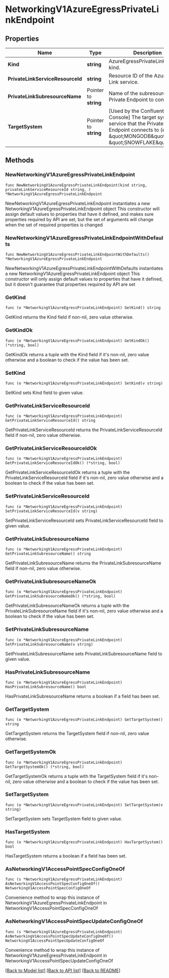 # NetworkingV1AzureEgressPrivateLinkEndpoint

## Properties

Name | Type | Description | Notes
------------ | ------------- | ------------- | -------------
**Kind** | **string** | AzureEgressPrivateLinkEndpoint kind. | 
**PrivateLinkServiceResourceId** | **string** | Resource ID of the Azure Private Link service. | 
**PrivateLinkSubresourceName** | Pointer to **string** | Name of the subresource for the Private Endpoint to connect to. | [optional] 
**TargetSystem** | Pointer to **string** | [Used by the Confluent Cloud Console] The target system or service that the PrivateLink Endpoint connects to (e.g. \&quot;MONGODB\&quot; or \&quot;SNOWFLAKE\&quot;). | [optional] 

## Methods

### NewNetworkingV1AzureEgressPrivateLinkEndpoint

`func NewNetworkingV1AzureEgressPrivateLinkEndpoint(kind string, privateLinkServiceResourceId string, ) *NetworkingV1AzureEgressPrivateLinkEndpoint`

NewNetworkingV1AzureEgressPrivateLinkEndpoint instantiates a new NetworkingV1AzureEgressPrivateLinkEndpoint object
This constructor will assign default values to properties that have it defined,
and makes sure properties required by API are set, but the set of arguments
will change when the set of required properties is changed

### NewNetworkingV1AzureEgressPrivateLinkEndpointWithDefaults

`func NewNetworkingV1AzureEgressPrivateLinkEndpointWithDefaults() *NetworkingV1AzureEgressPrivateLinkEndpoint`

NewNetworkingV1AzureEgressPrivateLinkEndpointWithDefaults instantiates a new NetworkingV1AzureEgressPrivateLinkEndpoint object
This constructor will only assign default values to properties that have it defined,
but it doesn't guarantee that properties required by API are set

### GetKind

`func (o *NetworkingV1AzureEgressPrivateLinkEndpoint) GetKind() string`

GetKind returns the Kind field if non-nil, zero value otherwise.

### GetKindOk

`func (o *NetworkingV1AzureEgressPrivateLinkEndpoint) GetKindOk() (*string, bool)`

GetKindOk returns a tuple with the Kind field if it's non-nil, zero value otherwise
and a boolean to check if the value has been set.

### SetKind

`func (o *NetworkingV1AzureEgressPrivateLinkEndpoint) SetKind(v string)`

SetKind sets Kind field to given value.


### GetPrivateLinkServiceResourceId

`func (o *NetworkingV1AzureEgressPrivateLinkEndpoint) GetPrivateLinkServiceResourceId() string`

GetPrivateLinkServiceResourceId returns the PrivateLinkServiceResourceId field if non-nil, zero value otherwise.

### GetPrivateLinkServiceResourceIdOk

`func (o *NetworkingV1AzureEgressPrivateLinkEndpoint) GetPrivateLinkServiceResourceIdOk() (*string, bool)`

GetPrivateLinkServiceResourceIdOk returns a tuple with the PrivateLinkServiceResourceId field if it's non-nil, zero value otherwise
and a boolean to check if the value has been set.

### SetPrivateLinkServiceResourceId

`func (o *NetworkingV1AzureEgressPrivateLinkEndpoint) SetPrivateLinkServiceResourceId(v string)`

SetPrivateLinkServiceResourceId sets PrivateLinkServiceResourceId field to given value.


### GetPrivateLinkSubresourceName

`func (o *NetworkingV1AzureEgressPrivateLinkEndpoint) GetPrivateLinkSubresourceName() string`

GetPrivateLinkSubresourceName returns the PrivateLinkSubresourceName field if non-nil, zero value otherwise.

### GetPrivateLinkSubresourceNameOk

`func (o *NetworkingV1AzureEgressPrivateLinkEndpoint) GetPrivateLinkSubresourceNameOk() (*string, bool)`

GetPrivateLinkSubresourceNameOk returns a tuple with the PrivateLinkSubresourceName field if it's non-nil, zero value otherwise
and a boolean to check if the value has been set.

### SetPrivateLinkSubresourceName

`func (o *NetworkingV1AzureEgressPrivateLinkEndpoint) SetPrivateLinkSubresourceName(v string)`

SetPrivateLinkSubresourceName sets PrivateLinkSubresourceName field to given value.

### HasPrivateLinkSubresourceName

`func (o *NetworkingV1AzureEgressPrivateLinkEndpoint) HasPrivateLinkSubresourceName() bool`

HasPrivateLinkSubresourceName returns a boolean if a field has been set.

### GetTargetSystem

`func (o *NetworkingV1AzureEgressPrivateLinkEndpoint) GetTargetSystem() string`

GetTargetSystem returns the TargetSystem field if non-nil, zero value otherwise.

### GetTargetSystemOk

`func (o *NetworkingV1AzureEgressPrivateLinkEndpoint) GetTargetSystemOk() (*string, bool)`

GetTargetSystemOk returns a tuple with the TargetSystem field if it's non-nil, zero value otherwise
and a boolean to check if the value has been set.

### SetTargetSystem

`func (o *NetworkingV1AzureEgressPrivateLinkEndpoint) SetTargetSystem(v string)`

SetTargetSystem sets TargetSystem field to given value.

### HasTargetSystem

`func (o *NetworkingV1AzureEgressPrivateLinkEndpoint) HasTargetSystem() bool`

HasTargetSystem returns a boolean if a field has been set.


### AsNetworkingV1AccessPointSpecConfigOneOf

`func (s *NetworkingV1AzureEgressPrivateLinkEndpoint) AsNetworkingV1AccessPointSpecConfigOneOf() NetworkingV1AccessPointSpecConfigOneOf`

Convenience method to wrap this instance of NetworkingV1AzureEgressPrivateLinkEndpoint in NetworkingV1AccessPointSpecConfigOneOf

### AsNetworkingV1AccessPointSpecUpdateConfigOneOf

`func (s *NetworkingV1AzureEgressPrivateLinkEndpoint) AsNetworkingV1AccessPointSpecUpdateConfigOneOf() NetworkingV1AccessPointSpecUpdateConfigOneOf`

Convenience method to wrap this instance of NetworkingV1AzureEgressPrivateLinkEndpoint in NetworkingV1AccessPointSpecUpdateConfigOneOf

[[Back to Model list]](../README.md#documentation-for-models) [[Back to API list]](../README.md#documentation-for-api-endpoints) [[Back to README]](../README.md)


